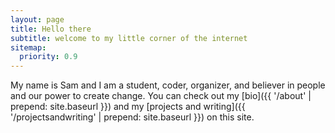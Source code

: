 ```yaml
---
layout: page
title: Hello there
subtitle: welcome to my little corner of the internet
sitemap:
  priority: 0.9
---
```


My name is Sam and I am a student, coder, organizer, and believer in people and our power to create change. You can check out my [bio]({{ '/about' | prepend: site.baseurl }}) and my [projects and writing]({{ '/projectsandwriting' | prepend: site.baseurl }}) on this site.